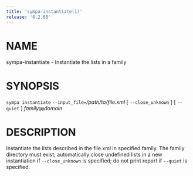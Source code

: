 ```yaml
---
title: 'sympa-instantiate(1)'
release: '6.2.68'
---
```


# NAME

sympa-instantiate - Instantiate the lists in a family

# SYNOPSIS

`sympa instantiate` `--input_file=`_/path/to/file.xml_ \[ `--close_unknown` \] \[ `--quiet` \] _family_`@@`_domain_

# DESCRIPTION

Instantiate the lists described in the file.xml in specified family.
The family directory must exist; automatically close undefined lists in a
new instantiation if `--close_unknown` is specified; do not print report if
`--quiet` is specified.
